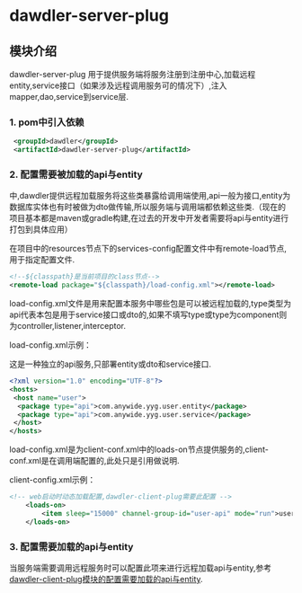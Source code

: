 # dawdler-server-plug

## 模块介绍

dawdler-server-plug 用于提供服务端将服务注册到注册中心,加载远程entity,service接口（如果涉及远程调用服务可的情况下）,注入mapper,dao,service到service层.

### 1. pom中引入依赖

```xml
 <groupId>dawdler</groupId>
 <artifactId>dawdler-server-plug</artifactId>
```

### 2. 配置需要被加载的api与entity

中,dawdler提供远程加载服务将这些类暴露给调用端使用,api一般为接口,entity为数据库实体也有时被做为dto做传输,所以服务端与调用端都依赖这些类.（现在的项目基本都是maven或gradle构建,在过去的开发中开发者需要将api与entity进行打包到具体应用）

在项目中的resources节点下的services-config配置文件中有remote-load节点,用于指定配置文件.

```xml
<!--${classpath}是当前项目的class节点-->
<remote-load package="${classpath}/load-config.xml"></remote-load>
```

load-config.xml文件是用来配置本服务中哪些包是可以被远程加载的,type类型为api代表本包是用于service接口或dto的,如果不填写type或type为component则为controller,listener,interceptor.

load-config.xml示例：

这是一种独立的api服务,只部署entity或dto和service接口.

```xml
<?xml version="1.0" encoding="UTF-8"?>
<hosts>
 <host name="user">
  <package type="api">com.anywide.yyg.user.entity</package>
  <package type="api">com.anywide.yyg.user.service</package>
 </host>
</hosts>
```

load-config.xml是为client-conf.xml中的loads-on节点提供服务的,client-conf.xml是在调用端配置的,此处只是引用做说明.

client-config.xml示例：

```xml
<!-- web启动时动态加载配置,dawdler-client-plug需要此配置 -->
    <loads-on>
        <item sleep="15000" channel-group-id="user-api" mode="run">user</item><!-- 配置加载user模块  sleep 检查更新间隔 毫秒单位,channel-group-id指定组,mode=run 为运行模式 不检查更新-->
    </loads-on>
```

### 3. 配置需要加载的api与entity

当服务端需要调用远程服务时可以配置此项来进行远程加载api与entity,参考[dawdler-client-plug模块的配置需要加载的api与entity](../dawdler-client-plug/README.md#11-配置需要加载的api与entity).
